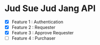# Jud Sue Jud Jang API
- [x] Feature 1 : Authentication
- [x] Feature 2 : Requester
- [x] Feature 3 : Approve Requester
- [ ] Feature 4 : Purchaser